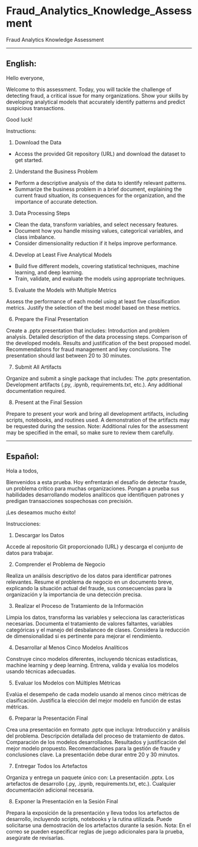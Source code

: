 # Fraud_Analytics_Knowledge_Assessment
Fraud Analytics Knowledge Assessment

-----
English:
-----

Hello everyone,

Welcome to this assessment. Today, you will tackle the challenge of detecting fraud, a critical issue for many organizations. Show your skills by developing analytical models that accurately identify patterns and predict suspicious transactions.

Good luck!

Instructions:

1. Download the Data

* Access the provided Git repository (URL) and download the dataset to get started.

2. Understand the Business Problem

* Perform a descriptive analysis of the data to identify relevant patterns.
* Summarize the business problem in a brief document, explaining the current fraud situation, its consequences for the organization, and the importance of accurate detection.

3. Data Processing Steps

* Clean the data, transform variables, and select necessary features.
* Document how you handle missing values, categorical variables, and class imbalance.
* Consider dimensionality reduction if it helps improve performance.

4. Develop at Least Five Analytical Models

* Build five different models, covering statistical techniques, machine learning, and deep learning.
* Train, validate, and evaluate the models using appropriate techniques.

5. Evaluate the Models with Multiple Metrics

Assess the performance of each model using at least five classification metrics.
Justify the selection of the best model based on these metrics.

6. Prepare the Final Presentation

Create a .pptx presentation that includes:
Introduction and problem analysis.
Detailed description of the data processing steps.
Comparison of the developed models.
Results and justification of the best proposed model.
Recommendations for fraud management and key conclusions.
The presentation should last between 20 to 30 minutes.

7. Submit All Artifacts

Organize and submit a single package that includes:
The .pptx presentation.
Development artifacts (.py, .ipynb, requirements.txt, etc.).
Any additional documentation required.

8. Present at the Final Session

Prepare to present your work and bring all development artifacts, including scripts, notebooks, and routines used. A demonstration of the artifacts may be requested during the session.
Note: Additional rules for the assessment may be specified in the email, so make sure to review them carefully.

-----
Español:
-----

Hola a todos,

Bienvenidos a esta prueba. Hoy enfrentarán el desafío de detectar fraude, un problema crítico para muchas organizaciones. Pongan a prueba sus habilidades desarrollando modelos analíticos que identifiquen patrones y predigan transacciones sospechosas con precisión.

¡Les deseamos mucho éxito!

Instrucciones:

1. Descargar los Datos

Accede al repositorio Git proporcionado (URL) y descarga el conjunto de datos para trabajar.

2. Comprender el Problema de Negocio

Realiza un análisis descriptivo de los datos para identificar patrones relevantes.
Resume el problema de negocio en un documento breve, explicando la situación actual del fraude, sus consecuencias para la organización y la importancia de una detección precisa.

3. Realizar el Proceso de Tratamiento de la Información

Limpia los datos, transforma las variables y selecciona las características necesarias.
Documenta el tratamiento de valores faltantes, variables categóricas y el manejo del desbalanceo de clases.
Considera la reducción de dimensionalidad si es pertinente para mejorar el rendimiento.

4. Desarrollar al Menos Cinco Modelos Analíticos

Construye cinco modelos diferentes, incluyendo técnicas estadísticas, machine learning y deep learning.
Entrena, valida y evalúa los modelos usando técnicas adecuadas.

5. Evaluar los Modelos con Múltiples Métricas

Evalúa el desempeño de cada modelo usando al menos cinco métricas de clasificación.
Justifica la elección del mejor modelo en función de estas métricas.

6. Preparar la Presentación Final

Crea una presentación en formato .pptx que incluya:
Introducción y análisis del problema.
Descripción detallada del proceso de tratamiento de datos.
Comparación de los modelos desarrollados.
Resultados y justificación del mejor modelo propuesto.
Recomendaciones para la gestión de fraude y conclusiones clave.
La presentación debe durar entre 20 y 30 minutos.

7. Entregar Todos los Artefactos

Organiza y entrega un paquete único con:
La presentación .pptx.
Los artefactos de desarrollo (.py, .ipynb, requirements.txt, etc.).
Cualquier documentación adicional necesaria.

8. Exponer la Presentación en la Sesión Final

Prepara la exposición de la presentación y lleva todos los artefactos de desarrollo, incluyendo scripts, notebooks y la rutina utilizada. Puede solicitarse una demostración de los artefactos durante la sesión.
Nota: En el correo se pueden especificar reglas de juego adicionales para la prueba, asegúrate de revisarlas.
